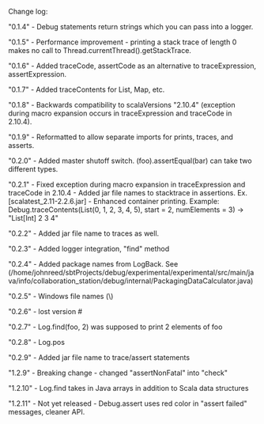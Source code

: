 Change log:

"0.1.4" - Debug statements return strings which you can pass into a logger.

"0.1.5" - Performance improvement - printing a stack trace of length 0 makes no call to Thread.currentThread().getStackTrace.

"0.1.6" - Added traceCode, assertCode as an alternative to traceExpression, assertExpression.

"0.1.7" - Added traceContents for List, Map, etc.

"0.1.8" - Backwards compatibility to scalaVersions "2.10.4" (exception during macro expansion occurs in traceExpression and traceCode in 2.10.4).

"0.1.9" - Reformatted to allow separate imports for prints, traces, and asserts.

"0.2.0" - Added master shutoff switch. (foo).assertEqual(bar) can take two different types.

"0.2.1" - Fixed exception during macro expansion in traceExpression and traceCode in 2.10.4
        - Added jar file names to stacktrace in assertions. Ex. [scalatest_2.11-2.2.6.jar]
        - Enhanced container printing. Example: Debug.traceContents(List(0, 1, 2, 3, 4, 5), start = 2, numElements = 3) -> "List[Int] 2 3 4"

"0.2.2" - Added jar file name to traces as well.

"0.2.3" - Added logger integration, "find" method

"0.2.4" - Added package names from LogBack. See (/home/johnreed/sbtProjects/debug/experimental/experimental/src/main/java/info/collaboration_station/debug/internal/PackagingDataCalculator.java)

"0.2.5" - Windows file names (\\)

"0.2.6" - lost version #

"0.2.7" - Log.find(foo, 2) was supposed to print 2 elements of foo

"0.2.8" - Log.pos

"0.2.9" - Added jar file name to trace/assert statements

"1.2.9" - Breaking change - changed "assertNonFatal" into "check"

"1.2.10" - Log.find takes in Java arrays in addition to Scala data structures

"1.2.11" - Not yet released - Debug.assert uses red color in "assert failed" messages, cleaner API.